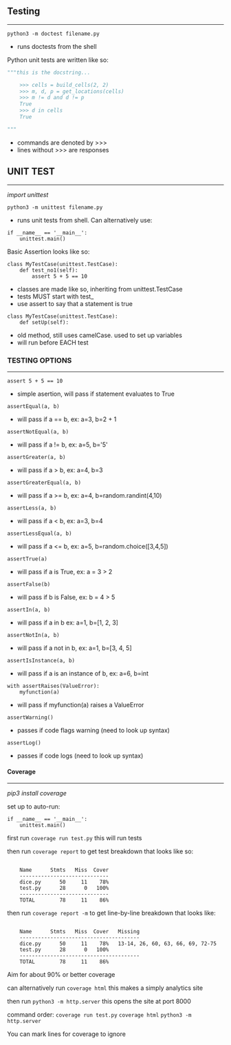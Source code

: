## Testing
****

`python3 -m doctest filename.py`
 - runs doctests from the shell

Python unit tests are written like so:
```python
"""this is the docstring...

    >>> cells = build_cells(2, 2)
    >>> m, d, p = get_locations(cells)
    >>> m != d and d != p
    True
    >>> d in cells
    True

"""
```
 - commands are denoted by >>>
 - lines without >>> are responses

## UNIT TEST
****
*import unittest*

`python3 -m unittest filename.py`
 - runs unit tests from shell. Can alternatively use:

```
if __name__ == '__main__':
	unittest.main()
```

Basic Assertion looks like so:

```
class MyTestCase(unittest.TestCase):
	def test_no1(self):
		assert 5 + 5 == 10
```
 - classes are made like so, inheriting from unittest.TestCase
 - tests MUST start with test_
 - use assert to say that a statement is true

```
class MyTestCase(unittest.TestCase):
	def setUp(self):
```
 - old method, still uses camelCase. used to set up variables
 - will run before EACH test


### TESTING OPTIONS
****
`assert 5 + 5 == 10`
 - simple asertion, will pass if statement evaluates to True

`assertEqual(a, b)`
 - will pass if a == b, ex: a=3, b=2 + 1

`assertNotEqual(a, b)`
 - will pass if a != b, ex: a=5, b='5'

`assertGreater(a, b)`
 - will pass if a > b, ex: a=4, b=3

`assertGreaterEqual(a, b)`
 - will pass if a >= b, ex: a=4, b=random.randint(4,10)

`assertLess(a, b)`
 - will pass if a < b, ex: a=3, b=4

`assertLessEqual(a, b)`
 - will pass if a <= b, ex: a=5, b=random.choice([3,4,5])

`assertTrue(a)`
 - will pass if a is True, ex: a = 3 > 2

`assertFalse(b)`
 - will pass if b is False, ex: b = 4 > 5

`assertIn(a, b)`
 - will pass if a in b ex: a=1, b=[1, 2, 3]

`assertNotIn(a, b)`
 - will pass if a not in b, ex: a=1, b=[3, 4, 5]

`assertIsInstance(a, b)`
 - will pass if a is an instance of b, ex: a=6, b=int

```
with assertRaises(ValueError):
	myfunction(a)
```
 - will pass if myfunction(a) raises a ValueError

`assertWarning()`
 - passes if code flags warning (need to look up syntax)

`assertLog()`
 - passes if code logs (need to look up syntax)


#### Coverage
****
*pip3 install coverage*

set up to auto-run:
```
if __name__ == '__main__':
    unittest.main()
```
first run
`coverage run test.py`
this will run tests

then run 
`coverage report`
to get test breakdown that looks like so:

```

	Name      Stmts   Miss  Cover
	-----------------------------
	dice.py      50     11    78%
	test.py      28      0   100%
	-----------------------------
	TOTAL        78     11    86%
```
then run 
`coverage report -m`
to get line-by-line breakdown that looks like:

```

	Name      Stmts   Miss  Cover   Missing
	---------------------------------------
	dice.py      50     11    78%   13-14, 26, 60, 63, 66, 69, 72-75
	test.py      28      0   100%
	---------------------------------------
	TOTAL        78     11    86%
```

Aim for about 90% or better coverage

can alternatively run 
`coverage html`
this makes a simply analytics site

then run 
`python3 -m http.server`
this opens the site at port 8000

command order:
`coverage run test.py`
`coverage html`
`python3 -m http.server`

You can mark lines for coverage to ignore

